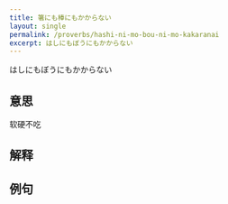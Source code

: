 ```yaml
---
title: 箸にも棒にもかからない 
layout: single
permalink: /proverbs/hashi-ni-mo-bou-ni-mo-kakaranai
excerpt: はしにもぼうにもかからない
---
```


はしにもぼうにもかからない

## 意思

软硬不吃

## 解释

## 例句

